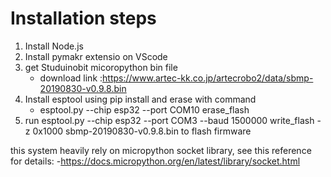 # Installation steps
1. Install Node.js
2. Install pymakr extensio on VScode
3. get Studuinobit micoropython bin file 
    - download link :https://www.artec-kk.co.jp/artecrobo2/data/sbmp-20190830-v0.9.8.bin
4. Install esptool using pip install and erase with command
    - esptool.py --chip esp32 --port COM10 erase_flash
5. run esptool.py --chip esp32 --port COM3 --baud 1500000 write_flash -z 0x1000 sbmp-20190830-v0.9.8.bin to flash firmware 

this system heavily rely on micropython socket library, see this reference for details:
    -https://docs.micropython.org/en/latest/library/socket.html
